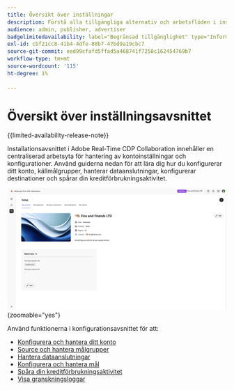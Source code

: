```yaml
---
title: Översikt över inställningar
description: Förstå alla tillgängliga alternativ och arbetsflöden i installationsavsnittet för Adobe Real-Time CDP Collaboration
audience: admin, publisher, advertiser
badgelimitedavailability: label="Begränsad tillgänglighet" type="Informative" url="https://helpx.adobe.com/se/legal/product-descriptions/real-time-customer-data-platform-collaboration.html newtab=true"
exl-id: cbf21cc8-41b4-4dfe-88b7-47bd9a19cbc7
source-git-commit: eed99cfafd5ffad5a468741f7258c162454769b7
workflow-type: tm+mt
source-wordcount: '115'
ht-degree: 1%

---
```


# Översikt över inställningsavsnittet

{{limited-availability-release-note}}

Installationsavsnittet i Adobe Real-Time CDP Collaboration innehåller en centraliserad arbetsyta för hantering av kontoinställningar och konfigurationer. Använd guiderna nedan för att lära dig hur du konfigurerar ditt konto, källmålgrupper, hanterar dataanslutningar, konfigurerar destinationer och spårar din kreditförbrukningsaktivitet.

![En organisations arbetsyta för konfiguration, med en översikt över dess aktuella inställningar.](/help/assets/setup/set-up-overview.png){zoomable="yes"}

Använd funktionerna i konfigurationsavsnittet för att:

* [Konfigurera och hantera ditt konto](/help/guide/setup/onboard-account.md)
* [Source och hantera målgrupper](/help/guide/setup/onboard-audiences.md)
* [Hantera dataanslutningar](/help/guide/setup/manage-data-connection.md)
* [Konfigurera och hantera mål](/help/guide/setup/manage-destinations.md)
* [Spåra din kreditförbrukningsaktivitet](/help/guide/setup/my-activity.md)
* [Visa granskningsloggar](/help/guide/setup/audit-logs.md)

